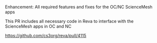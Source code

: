 Enhancement: All required features and fixes for the OC/NC ScienceMesh apps

This PR includes all necessary code in Reva
to interface with the ScienceMesh apps in OC and NC 

https://github.com/cs3org/reva/pull/4115
